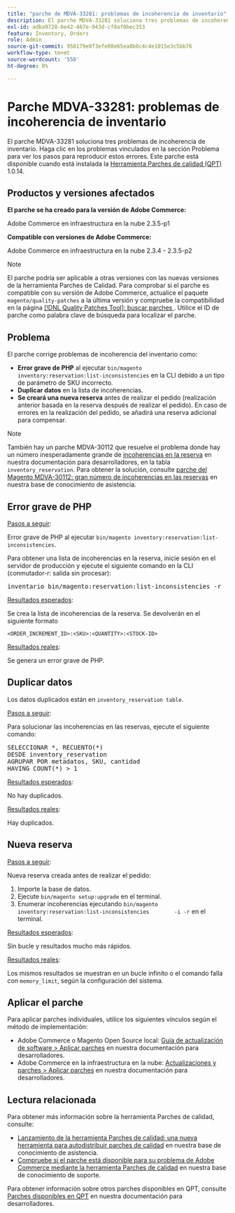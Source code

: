 ```yaml
---
title: "parche de MDVA-33281: problemas de incoherencia de inventario"
description: El parche MDVA-33281 soluciona tres problemas de incoherencia de inventario. Haga clic en los problemas vinculados en la sección Problema para ver los pasos para reproducir estos errores. Este parche está disponible cuando está instalada la [Quality Patches Tool (QPT)](/help/announcements/adobe-commerce-announcements/magento-quality-patches-released-new-tool-to-self-serve-quality-patches.md) 1.0.14.
exl-id: adba9728-6e42-467e-943d-cf8af0bec353
feature: Inventory, Orders
role: Admin
source-git-commit: 958179e0f3efe08e65ea8b0c4c4e1015e3c5bb76
workflow-type: tm+mt
source-wordcount: '558'
ht-degree: 0%

---
```


# Parche MDVA-33281: problemas de incoherencia de inventario

El parche MDVA-33281 soluciona tres problemas de incoherencia de inventario. Haga clic en los problemas vinculados en la sección Problema para ver los pasos para reproducir estos errores. Este parche está disponible cuando está instalada la [Herramienta Parches de calidad (QPT)](/help/announcements/adobe-commerce-announcements/magento-quality-patches-released-new-tool-to-self-serve-quality-patches.md) 1.0.14.

## Productos y versiones afectados

**El parche se ha creado para la versión de Adobe Commerce:**

Adobe Commerce en infraestructura en la nube 2.3.5-p1

**Compatible con versiones de Adobe Commerce:**

Adobe Commerce en infraestructura en la nube 2.3.4 - 2.3.5-p2

>[!NOTE]
>
>El parche podría ser aplicable a otras versiones con las nuevas versiones de la herramienta Parches de Calidad. Para comprobar si el parche es compatible con su versión de Adobe Commerce, actualice el paquete `magento/quality-patches` a la última versión y compruebe la compatibilidad en la página [[!DNL Quality Patches Tool]: buscar parches ](https://devdocs.magento.com/quality-patches/tool.html#patch-grid). Utilice el ID de parche como palabra clave de búsqueda para localizar el parche.

## Problema

El parche corrige problemas de incoherencia del inventario como:

* **Error grave de PHP** al ejecutar `bin/magento inventory:reservation:list-inconsistencies` en la CLI debido a un tipo de parámetro de SKU incorrecto.
* **Duplicar datos** en la lista de incoherencias.
* **Se creará una nueva reserva** antes de realizar el pedido (realización anterior basada en la reserva después de realizar el pedido). En caso de errores en la realización del pedido, se añadirá una reserva adicional para compensar.

>[!NOTE]
>
>También hay un parche MDVA-30112 que resuelve el problema donde hay un número inesperadamente grande de [incoherencias en la reserva](https://devdocs.magento.com/guides/v2.4/inventory/inventory-cli-reference.html#what-causes-reservation-inconsistencies) en nuestra documentación para desarrolladores, en la tabla `inventory_reservation`. Para obtener la solución, consulte [parche del Magento MDVA-30112: gran número de incoherencias en las reservas](/help/support-tools/patches-available-in-qpt-tool/v1-0-8/mdva-30112-magento-patch-large-number-reservation-inconsistencies.md) en nuestra base de conocimiento de asistencia.

## Error grave de PHP

<u>Pasos a seguir</u>:

Error grave de PHP al ejecutar `bin/magento inventory:reservation:list-inconsistencies`.

Para obtener una lista de incoherencias en la reserva, inicie sesión en el servidor de producción y ejecute el siguiente comando en la CLI (conmutador-r: salida sin procesar):

<pre>inventario bin/magento:reservation:list-inconsistencies -r</pre>

<u>Resultados esperados</u>:

Se crea la lista de incoherencias de la reserva. Se devolverán en el siguiente formato

```plaintext
<ORDER_INCREMENT_ID>:<SKU>:<QUANTITY>:<STOCK-ID>
```

<u>Resultados reales</u>:

Se genera un error grave de PHP.

## Duplicar datos

Los datos duplicados están en `inventory_reservation table`.

<u>Pasos a seguir</u>:

Para solucionar las incoherencias en las reservas, ejecute el siguiente comando:

<pre>SELECCIONAR *, RECUENTO(*)
DESDE inventory_reservation
AGRUPAR POR metadatos, SKU, cantidad
HAVING COUNT(*) &gt; 1</pre>

<u>Resultados esperados</u>:

No hay duplicados.

<u>Resultados reales</u>:

Hay duplicados.

## Nueva reserva

<u>Pasos a seguir</u>:

Nueva reserva creada antes de realizar el pedido:

1. Importe la base de datos.
1. Ejecute `bin/magento setup:upgrade` en el terminal.
1. Enumerar incoherencias ejecutando `bin/magento inventory:reservation:list-inconsistencies        -i -r` en el terminal.

<u>Resultados esperados</u>:

Sin bucle y resultados mucho más rápidos.

<u>Resultados reales</u>:

Los mismos resultados se muestran en un bucle infinito o el comando falla con `memory_limit`, según la configuración del sistema.

## Aplicar el parche

Para aplicar parches individuales, utilice los siguientes vínculos según el método de implementación:

* Adobe Commerce o Magento Open Source local: [Guía de actualización de software > Aplicar parches](https://devdocs.magento.com/guides/v2.4/comp-mgr/patching/mqp.html) en nuestra documentación para desarrolladores.
* Adobe Commerce en la infraestructura en la nube: [Actualizaciones y parches > Aplicar parches](https://devdocs.magento.com/cloud/project/project-patch.html) en nuestra documentación para desarrolladores.

## Lectura relacionada

Para obtener más información sobre la herramienta Parches de calidad, consulte:

* [Lanzamiento de la herramienta Parches de calidad: una nueva herramienta para autodistribuir parches de calidad](/help/announcements/adobe-commerce-announcements/magento-quality-patches-released-new-tool-to-self-serve-quality-patches.md) en nuestra base de conocimiento de asistencia.
* [Compruebe si el parche está disponible para su problema de Adobe Commerce mediante la herramienta Parches de calidad](/help/support-tools/patches-available-in-qpt-tool/check-patch-for-magento-issue-with-magento-quality-patches.md) en nuestra base de conocimiento de soporte.

Para obtener información sobre otros parches disponibles en QPT, consulte [Parches disponibles en QPT](https://devdocs.magento.com/quality-patches/tool.html#patch-grid) en nuestra documentación para desarrolladores.
